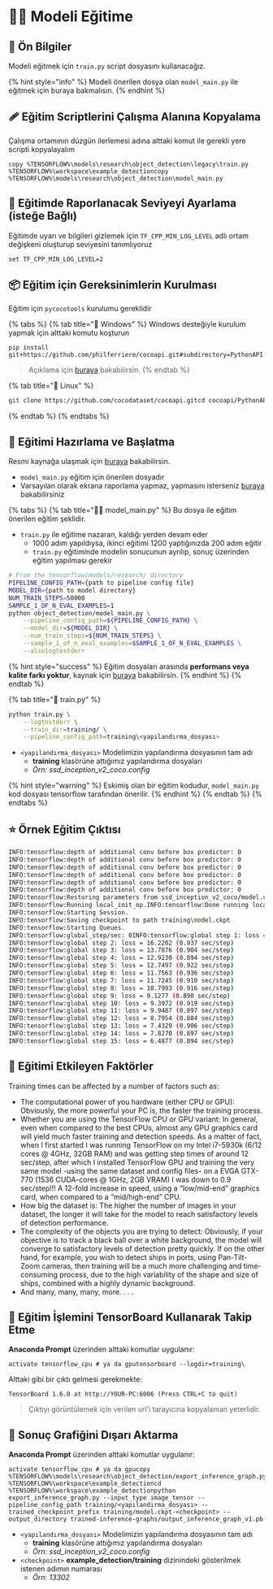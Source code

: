 # 👨‍🏫 Modeli Eğitime

## 🔰 Ön Bilgiler

Modeli eğitmek için `train.py` script dosyasını kullanacağız.

{% hint style="info" %}
Modeli önerilen dosya olan `model_main.py` ile eğitmek için buraya bakmalısın.
{% endhint %}

## 🩹 Eğitim Scriptlerini Çalışma Alanına Kopyalama

Çalışma ortamının düzgün ilerlemesi adına alttaki komut ile gerekli yere scripti kopyalayalım

```text
copy %TENSORFLOW%\models\research\object_detection\legacy\train.py %TENSORFLOW%\workspace\example_detectioncopy %TENSORFLOW%\models\research\object_detection\model_main.py
```

## 📜 Eğitimde Raporlanacak Seviyeyi Ayarlama \(isteğe Bağlı\)

Eğitimde uyarı ve bilgileri gizlemek için `TF_CPP_MIN_LOG_LEVEL` adlı ortam değişkeni oluşturup seviyesini tanımlıyoruz

```text
set TF_CPP_MIN_LOG_LEVEL=2
```

## **📦 Eğitim için Gereksinimlerin Kurulması**

Eğitim için `pycocotools` kurulumu gereklidir

{% tabs %}
{% tab title="🎇 Windows" %}
Windows desteğiyle kurulum yapmak için alttaki komutu koşturun

```aspnet
pip install git+https://github.com/philferriere/cocoapi.git#subdirectory=PythonAPI
```

> Açıklama için [buraya](https://github.com/philferriere/cocoapi) bakabilirsin.
{% endtab %}

{% tab title="🐧 Linux" %}
```bash
git clone https://github.com/cocodataset/cocoapi.gitcd cocoapi/PythonAPImakecp -r pycocotools /content/models/research/cd ../..rm -rf cocoapi
```
{% endtab %}
{% endtabs %}

## **🏴 Eğitimi Hazırlama ve Başlatma**

Resmi kaynağa ulaşmak için [buraya](https://github.com/tensorflow/models/blob/master/research/object_detection/g3doc/running_locally.md) bakabilirsin.

* `model_main.py` eğitim için önerilen dosyadır
* Varsayılan olarak ekrana raporlama yapmaz, yapmasını isterseniz [buraya](https://github.com/EdjeElectronics/TensorFlow-Object-Detection-API-Tutorial-Train-Multiple-Objects-Windows-10/issues/184#issuecomment-437811347) bakabilirsiniz

{% tabs %}
{% tab title="👨‍💻 model\_main.py" %}
Bu dosya ile eğitim önerilen eğitim şeklidir.

* `train.py` ile eğitime nazaran, kaldığı yerden devam eder
  * 1000 adım yapıldıysa, ikinci eğitimi 1200 yaptığınızda 200 adım eğitir
  * `train.py` eğitiminde modelin sonucunun ayrılıp, sonuç üzerinden eğitim yapılması gerekir

```bash
# From the tensorflow/models/research/ directory
PIPELINE_CONFIG_PATH={path to pipeline config file}
MODEL_DIR={path to model directory}
NUM_TRAIN_STEPS=50000
SAMPLE_1_OF_N_EVAL_EXAMPLES=1
python object_detection/model_main.py \
    --pipeline_config_path=${PIPELINE_CONFIG_PATH} \
    --model_dir=${MODEL_DIR} \
    --num_train_steps=${NUM_TRAIN_STEPS} \
    --sample_1_of_n_eval_examples=$SAMPLE_1_OF_N_EVAL_EXAMPLES \
    --alsologtostderr
```

{% hint style="success" %}
Eğitim dosyaları arasında **performans veya kalite farkı yoktur**, kaynak için [buraya](https://github.com/tensorflow/models/issues/6100) bakabilirsin.
{% endhint %}
{% endtab %}

{% tab title="🤺 train.py" %}
```bash
python train.py \
    --logtostderr \
    --train_dir=training/ \
    --pipeline_config_path=training\<yapılandırma_dosyası>
```

* `<yapılandırma_dosyası>` Modelimizin yapılandırma dosyasının tam adı
  * **training** klasörüne attığımız yapılandırma dosyaları
  * _Örn: ssd\_inception\_v2\_coco.config_

{% hint style="warning" %}
Eskimiş olan bir eğitim kodudur, `model_main.py` kod dosyası tensorflow tarafından önerilir.
{% endhint %}
{% endtab %}
{% endtabs %}

## ⭐ Örnek Eğitim Çıktısı

```bash
INFO:tensorflow:depth of additional conv before box predictor: 0
INFO:tensorflow:depth of additional conv before box predictor: 0
INFO:tensorflow:depth of additional conv before box predictor: 0
INFO:tensorflow:depth of additional conv before box predictor: 0
INFO:tensorflow:depth of additional conv before box predictor: 0
INFO:tensorflow:depth of additional conv before box predictor: 0
INFO:tensorflow:Restoring parameters from ssd_inception_v2_coco/model.ckpt
INFO:tensorflow:Running local_init_op.INFO:tensorflow:Done running local_init_op.
INFO:tensorflow:Starting Session.
INFO:tensorflow:Saving checkpoint to path training\model.ckpt
INFO:tensorflow:Starting Queues.
INFO:tensorflow:global_step/sec: 0INFO:tensorflow:global step 1: loss = 13.8886
INFO:tensorflow:global step 2: loss = 16.2202 (0.937 sec/step)
INFO:tensorflow:global step 3: loss = 13.7876 (0.904 sec/step)
INFO:tensorflow:global step 4: loss = 12.9230 (0.894 sec/step)
INFO:tensorflow:global step 5: loss = 12.7497 (0.922 sec/step)
INFO:tensorflow:global step 6: loss = 11.7563 (0.936 sec/step)
INFO:tensorflow:global step 7: loss = 11.7245 (0.910 sec/step)
INFO:tensorflow:global step 8: loss = 10.7993 (0.916 sec/step)
INFO:tensorflow:global step 9: loss = 9.1277 (0.890 sec/step)
INFO:tensorflow:global step 10: loss = 9.3972 (0.919 sec/step)
INFO:tensorflow:global step 11: loss = 9.9487 (0.897 sec/step)
INFO:tensorflow:global step 12: loss = 8.7954 (0.884 sec/step)
INFO:tensorflow:global step 13: loss = 7.4329 (0.906 sec/step)
INFO:tensorflow:global step 14: loss = 7.8270 (0.897 sec/step)
INFO:tensorflow:global step 15: loss = 6.4877 (0.894 sec/step)
```

## 🧲 Eğitimi Etkileyen Faktörler

Training times can be affected by a number of factors such as:

* The computational power of you hardware \(either CPU or GPU\): Obviously, the more powerful your PC is, the faster the training process.
* Whether you are using the TensorFlow CPU or GPU variant: In general, even when compared to the best CPUs, almost any GPU graphics card will yield much faster training and detection speeds. As a matter of fact, when I first started I was running TensorFlow on my Intel i7-5930k \(6/12 cores @ 4GHz, 32GB RAM\) and was getting step times of around 12 sec/step, after which I installed TensorFlow GPU and training the very same model -using the same dataset and config files- on a EVGA GTX-770 \(1536 CUDA-cores @ 1GHz, 2GB VRAM\) I was down to 0.9 sec/step!!! A 12-fold increase in speed, using a “low/mid-end” graphics card, when compared to a “mid/high-end” CPU.
* How big the dataset is: The higher the number of images in your dataset, the longer it will take for the model to reach satisfactory levels of detection performance.
* The complexity of the objects you are trying to detect: Obviously, if your objective is to track a black ball over a white background, the model will converge to satisfactory levels of detection pretty quickly. If on the other hand, for example, you wish to detect ships in ports, using Pan-Tilt-Zoom cameras, then training will be a much more challenging and time-consuming process, due to the high variability of the shape and size of ships, combined with a highly dynamic background.
* And many, many, many, more. . . .

## 👀 Eğitim İşlemini TensorBoard Kullanarak Takip Etme

**Anaconda Prompt** üzerinden alttaki komutlar uygulanır:

```text
activate tensorflow_cpu # ya da gputensorboard --logdir=training\
```

Alttaki gibi bir çıktı gelmesi gerekmekte:

```text
TensorBoard 1.6.0 at http://YOUR-PC:6006 (Press CTRL+C to quit)
```

> Çıktıyı görüntülemek için verilen url'i tarayıcına kopyalaman yeterlidir.

## 📃 Sonuç Grafiğini Dışarı Aktarma

**Anaconda Prompt** üzerinden alttaki komutlar uygulanır:

```text
activate tensorflow_cpu # ya da gpu​copy %TENSORFLOW%\models\research\object_detection/export_inference_graph.py %TENSORFLOW%\workspace\example_detection​cd %TENSORFLOW%\workspace\example_detection​python export_inference_graph.py --input_type image_tensor --pipeline_config_path training/<yapılandırma_dosyası> --trained_checkpoint_prefix training/model.ckpt-<checkpoint> --output_directory trained-inference-graphs/output_inference_graph_v1.pb
```

* `<yapılandırma_dosyası>` Modelimizin yapılandırma dosyasının tam adı
  * **training** klasörüne attığımız yapılandırma dosyaları
  * _Örn: ssd\_inception\_v2\_coco.config_
* `<checkpoint>` **example\_detection/training** dizinindeki gösterilmek istenen adımın numarası
  * _Örn: 13302_

